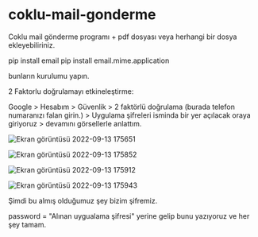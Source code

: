 # coklu-mail-gonderme
Coklu mail gönderme programı + pdf dosyası veya herhangi bir dosya ekleyebiliriniz.

pip install email
pip install email.mime.application

bunların kurulumu yapın.

2 Faktorlu doğrulamayı etkineleştirme:

Google > Hesabım > Güvenlik > 2 faktörlü doğrulama (burada telefon numaranızı falan girin.) > Uygulama şifreleri isminda bir yer açılacak oraya giriyoruz > devamını görsellerle anlattım.



![Ekran görüntüsü 2022-09-13 175651](https://user-images.githubusercontent.com/71235117/189935490-a088f021-5e62-4058-8cba-ed16bb5b307a.png)

![Ekran görüntüsü 2022-09-13 175852](https://user-images.githubusercontent.com/71235117/189936332-56c033b4-cbe2-4e2b-bc5f-8ce51c322cad.png)



![Ekran görüntüsü 2022-09-13 175912](https://user-images.githubusercontent.com/71235117/189936344-d633732e-55a3-4c14-981b-fdeca58426e1.png)


![Ekran görüntüsü 2022-09-13 175943](https://user-images.githubusercontent.com/71235117/189936356-78e07977-fcdb-471f-b588-da23296c9884.png)

Şimdi bu almış olduğumuz şey bizim şifremiz. 

password =  "Alınan uygualama şifresi" yerine gelip bunu yazıyoruz ve her şey tamam.

